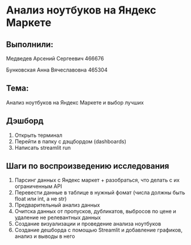 # Анализ ноутбуков на Яндекс Маркете

## Выполнили:

Медведев Арсений Сергеевич 466676

Бунковская Анна Вячеславовна 465304

## Тема:

Анализ ноутбуков на Яндекс Маркете и выбор лучших

## Дэшборд
1. Открыть терминал
2. Перейти в папку с дэщбордом (dashboards)
3. Написать streamlit run

## Шаги по воспроизведению исследования

1. Парсинг данных с Яндекс маркет + разобраться, что делать с их ограниченным API
2. Перевести данные в таблице в нужный фомат (числа должны быть float или int, а не str)
3. Предварительный анализ данных
4. Очитска данных от пропусков, дубликатов, выбросов по цене и удаление не релевантных данных
5. Создание визуализации и проведение анализа ноутбуков
6. Создание дешборда с помощью Streamlit и добавление графиков, анализ и выводы в него
